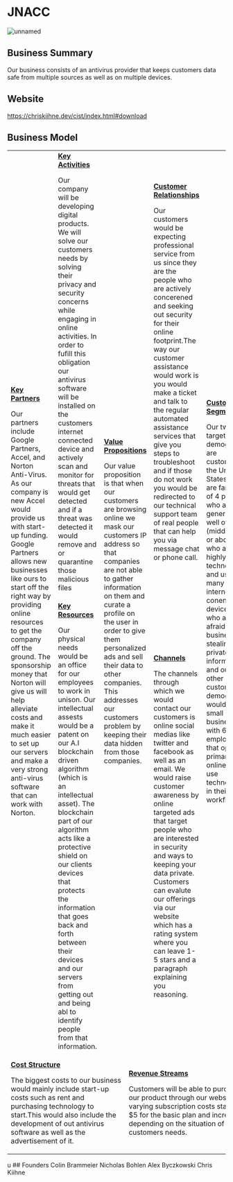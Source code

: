 # JNACC
![unnamed](https://user-images.githubusercontent.com/61166738/80259185-9e508380-864a-11ea-9fbf-24ecfa92a727.png)
## Business Summary
Our business consists of an antivirus provider that keeps customers data safe from multiple sources as well as on multiple devices.
## Website
https://chriskiihne.dev/cist/index.html#download
## Business Model
<table>
  <tr>
    <td rowspan="2">
      <b><a href="T4.md">Key Partners</a></b>
      <p>Our partners include Google Partners, Accel, and Norton Anti-Virus.<br>
      As our company is new Accel would provide us with start-up funding. Google Partners allows new businesses like ours   to start off the right way by providing online resources to get the company off the ground. The sponsorship money that Norton will give us will help alleviate costs and make it much easier to set up our servers and make a very strong anti-virus software that can work with Norton.
    </td>
    <td>
      <b><a href="T3.md">Key Activities</a></b>
      <p>Our company will be developing digital products. We will solve our customers needs by solving their privacy and security concerns while engaging in online activities. In order to fufill this obligation our antivirus software will be installed on the customers internet connected device and actively scan and monitor for threats that would get detected and if a threat was detected it would remove and or quarantine those malicious files<br>
    </td>
    <td rowspan="2" colspan="2">
      <b><a href="T1.md">Value Propositions</a></b>
      <p>Our value proposition is that when our customers are browsing online we mask our customers IP address so that companies are not able to gather information on them and curate a profile on the user in order to give them personalized ads and sell their data to other companies. This addresses our customers problem by keeping their data hidden from those companies.<br>
    </td>
    <td>
      <b><a href="T2.md">Customer Relationships</a></b>
      <p>Our customers would be expecting professional service from us since they are the people who are actively concerened and seeking out security for their online footprint.The way our customer assistance would work is you would make a ticket and talk to the regular automated assistance services that give you steps to troubleshoot and if those do not work you would be redirected to our technical support team of real people that can help you via message chat or phone call.</p>
    </td>
    <td rowspan="2">
      <b><a href="T1.md">Customer Segments</a></b>
      <p>Our two target demographic are customers in the United States who are families of 4 people who are generally well off (middleclass or above) who are highly technological and use many internet conencted devices and who are afraid of business' stealing their private information and our other customer demographic would be small startup business with 6 or less employees that operate primarily online and use technology in their workflow.<br>
    </td>
  </tr>
  <tr>
    <td>
      <b><a href="T3.md">Key Resources</a></b>
      <p>Our physical needs would be an office for our employees to work in unison. Our intellectual assests would be a patent on our A.I blockchain driven algorithm (which is an intellectual asset). The blockchain part of our algorithm acts like a protective shield on our clients devices that protects the information that goes back and forth between their devices and our servers from getting out and being abl to identify people from that information.<br>
    </td>
    <td>
      <b><a href="T2.md">Channels</a></b>
      <p>The channels through which we would contact our customers is online social medias like twitter and facebook as well as an email. We would raise customer awareness by online targeted ads that target people who are interested in security and ways to keeping your data private. Customers can evalute our offerings via our website which has a rating system where you can leave 1-5 stars and a paragraph explaining you reasoning.<br>
  </tr>
  <tr>
    <td colspan="3">
      <b><a href="T5.md">Cost Structure</a></b>
      <p>The biggest costs to our business would mainly include start-up costs such as rent and purchasing technology to start.This would also include the development of out antivirus software as well as the advertisement of it.<br>
    </td>
    <td colspan="3">
      <b><a href="T5.md">Revenue Streams</a></b>
      <p>Customers will be able to purchase our product through our website with varying subscription costs starting at $5 for the basic plan and increasing depending on the situation of the customers needs.<br>
    </td>
  </tr>
</table>
u
## Founders
Colin Brammeier  
Nicholas Bohlen  
Alex Byczkowski  
Chris Kiihne  
